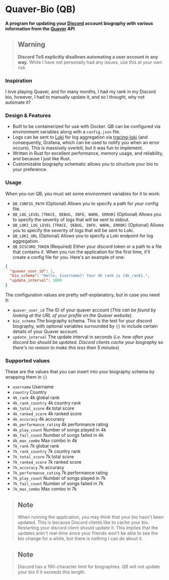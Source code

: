 # Quaver-Bio (QB) #
**A program for updating your [Discord](https://discord.com/) account biography with various information from the [Quaver](https://quavergame.com/) API**

> ## Warning ##
> **Discord ToS explicitly disallows automating a user account in any way.** While I have not personally had any issues, use this at your own risk

### Inspiration ###
I love playing Quaver, and for many months, I had my rank in my Discord bio, however, I had to manually update it, and so I thought, why not automate it?

### Design & Features ###
- Built to be containerized for use with Docker. QB can be configured via environment variables along with a `config.json` file.
- Logs can be sent to [Loki](https://grafana.com/docs/loki/latest/) for log aggregation via [tracing-loki](https://github.com/hrxi/tracing-loki)
(and consequently, Grafana, which can be used to notify you when an error occurs). This is massively overkill, but it was fun to implement.
- Written in Rust for excellent performance, memory usage, and reliability, and because I just like Rust.
- Customizable biography schematic allows you to structure your bio to your preference. 

### Usage ###
When you run QB, you must set some environment variables for it to work:
- `QB_CONFIG_PATH` (Optional) Allows you to specify a path for your config file.
- `QB_LOG_LEVEL` `[TRACE, DEBUG, INFO, WARN, ERROR]` (Optional) Allows you to specify the severity of logs that will be sent to stdout.
- `QB_LOKI_LOG_LEVEL` `[TRACE, DEBUG, INFO, WARN, ERROR]` (Optional) Allows you to specify the severity of logs that will be sent to Loki.
- `QB_LOKI_URL` (Optional) Allows you to specify a Loki endpoint for log aggregation.
- `QB_DISCORD_TOKEN` (Required) Either your discord token or a path to a file that contains it.
When you run the application for the first time, it'll create a config file for you. Here's an example of one:
```json
{
  "quaver_user_id": 1,
  "bio_schema": "Hello, {username}! Your 4K rank is {4k_rank}.",
  "update_interval": 1800
}
```
The configuration values are pretty self-explanatory, but in case you need it:
- `quaver_user_id` The ID of your quaver account (*This can be found by looking at the URL of your profile on the Quaver website)*.
- `bio_schema` The biography schema. This is the text for your discord biography, with optional variables surrounded by `{}` to include certain details of your Quaver account.
- `update_interval` The update interval in seconds (*i.e. how often your discord bio should be updated.
Discord clients cache your biography so there's no reason to make this less than 5 minutes*)

### Supported values ###
These are the values that you can insert into your biography schema by wrapping them in `{}`
- `username` Username
- `country` Country
- `4k_rank` 4k global rank
- `4k_rank_country` 4k country rank
- `4k_total_score` 4k total score
- `4k_ranked_score` 4k ranked score
- `4k_accuracy` 4k accuracy
- `4k_performance_rating` 4k performance rating
- `4k_play_count` Number of songs played in 4k
- `4k_fail_count` Number of songs failed in 4k
- `4k_max_combo` Max combo in 4k
- `7k_rank` 7k global rank
- `7k_rank_country` 7k country rank
- `7k_total_score` 7k total score
- `7k_ranked_score` 7k ranked score
- `7k_accuracy` 7k accuracy
- `7k_performance_rating` 7k performance rating
- `7k_play_count` Number of songs played in 7k
- `7k_fail_count` Number of songs failed in 7k
- `7k_max_combo` Max combo in 7k

> ## Note ##
> When running the application, you may think that your bio hasn't been updated. This is because Discord clients like to cache your bio.
> Restarting your discord client should update it.
> This implies that the updates aren't real-time since your friends won't be able to see the bio change for a while, but there is nothing I can do about it.

> ## Note ##
> Discord has a 190-character limit for biographies. QB will not update your bio if it exceeds this length.
